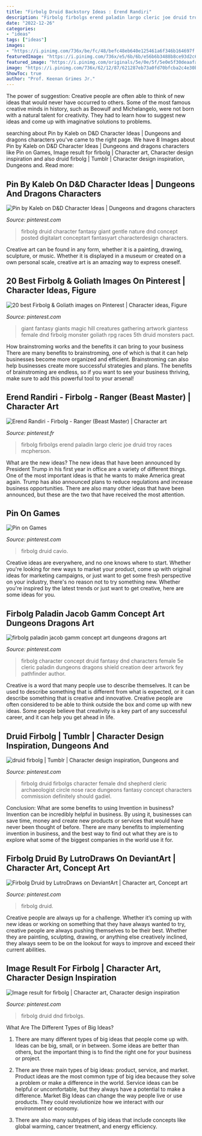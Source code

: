 ```yaml
---
title: "Firbolg Druid Backstory Ideas : Erend Randiri"
description: "Firbolg firbolgs erend paladin largo cleric joe druid troy races mcpherson"
date: "2022-12-26"
categories:
- "ideas"
tags: ["ideas"]
images:
- "https://i.pinimg.com/736x/be/fc/48/befc48eb640e125461a6f346b164697f.jpg"
featuredImage: "https://i.pinimg.com/736x/e5/6b/6b/e56b6b3488b8ce93d2c6ad817770036d.jpg"
featured_image: "https://i.pinimg.com/originals/5e/0e/5f/5e0e5f30deaafa3bb295861e2f0525d4.png"
image: "https://i.pinimg.com/736x/62/12/87/621287eb73a0fd70bfcba2c4e30b8415.jpg"
ShowToc: true
author: "Prof. Keenan Grimes Jr."
---
```



The power of suggestion:
Creative people are often able to think of new ideas that would never have occurred to others. Some of the most famous creative minds in history, such as Beowulf and Michelangelo, were not born with a natural talent for creativity. They had to learn how to suggest new ideas and come up with imaginative solutions to problems.

	

		
searching about Pin by Kaleb on D&amp;D Character Ideas | Dungeons and dragons characters you've came to the right page. We have 8 Images about Pin by Kaleb on D&amp;D Character Ideas | Dungeons and dragons characters like Pin on Games, Image result for firbolg | Character art, Character design inspiration and also druid firbolg | Tumblr | Character design inspiration, Dungeons and. Read more:
		
    
## Pin By Kaleb On D&amp;D Character Ideas | Dungeons And Dragons Characters

<img loading=lazy src="https://i.pinimg.com/736x/62/12/87/621287eb73a0fd70bfcba2c4e30b8415.jpg" onerror="this.onerror=null;this.src='https://tse1.mm.bing.net/th?id=OIP.EODXlEn5esgqX_T2-COKYwHaHa&amp;pid=15.1';" alt="Pin by Kaleb on D&amp;D Character Ideas | Dungeons and dragons characters">

_Source: pinterest.com_

>firbolg druid character fantasy giant gentle nature dnd concept posted digitalart conceptart fantasyart characterdesign characters. 

	

Creative art can be found in any form, whether it is a painting, drawing, sculpture, or music. Whether it is displayed in a museum or created on a own personal scale, creative art is an amazing way to express oneself.

    
## 20 Best Firbolg &amp; Goliath Images On Pinterest | Character Ideas, Figure

<img loading=lazy src="https://i.pinimg.com/736x/b2/4c/e7/b24ce75713e309c8ce67a7fdf865fc07--tabletop-rpg-fantasy-creatures.jpg" onerror="this.onerror=null;this.src='https://tse3.mm.bing.net/th?id=OIP.swr_YV-Uz1QgLrB_CNwzIAHaFa&amp;pid=15.1';" alt="20 best Firbolg &amp; Goliath images on Pinterest | Character ideas, Figure">

_Source: pinterest.com_

>giant fantasy giants magic hill creatures gathering artwork giantess female dnd firbolg monster goliath rpg races 5th druid monsters pact. 

	

How brainstroming works and the benefits it can bring to your business
There are many benefits to brainstroming, one of which is that it can help businesses become more organized and efficient. Brainstroming can also help businesses create more successful strategies and plans. The benefits of brainstroming are endless, so if you want to see your business thriving, make sure to add this powerful tool to your arsenal!

    
## Erend Randiri - Firbolg - Ranger (Beast Master) | Character Art

<img loading=lazy src="https://i.pinimg.com/originals/2c/e7/15/2ce715f9b9ce899e09ca84abb06f83eb.jpg" onerror="this.onerror=null;this.src='https://tse1.mm.bing.net/th?id=OIP.IRvkPpDKKUaiyItP49m6dgHaO5&amp;pid=15.1';" alt="Erend Randiri - Firbolg - Ranger (Beast Master) | Character art">

_Source: pinterest.fr_

>firbolg firbolgs erend paladin largo cleric joe druid troy races mcpherson. 

	

What are the new ideas?
The new ideas that have been announced by President Trump in his first year in office are a variety of different things. One of the most important ideas is that he wants to make America great again. Trump has also announced plans to reduce regulations and increase business opportunities. There are also many other ideas that have been announced, but these are the two that have received the most attention.

    
## Pin On Games

<img loading=lazy src="https://i.pinimg.com/736x/e5/6b/6b/e56b6b3488b8ce93d2c6ad817770036d.jpg" onerror="this.onerror=null;this.src='https://tse2.mm.bing.net/th?id=OIP.29PnOqOAjgIAoSWvdpQhugHaHa&amp;pid=15.1';" alt="Pin on Games">

_Source: pinterest.com_

>firbolg druid cavio. 

	

Creative ideas are everywhere, and no one knows where to start. Whether you're looking for new ways to market your product, come up with original ideas for marketing campaigns, or just want to get some fresh perspective on your industry, there's no reason not to try something new. Whether you're inspired by the latest trends or just want to get creative, here are some ideas for you.

    
## Firbolg Paladin Jacob Gamm Concept Art Dungeons Dragons Art

<img loading=lazy src="https://i.pinimg.com/736x/be/fc/48/befc48eb640e125461a6f346b164697f.jpg" onerror="this.onerror=null;this.src='https://tse1.mm.bing.net/th?id=OIP.6jJgS4yZdFkWo8LIoX3VbAAAAA&amp;pid=15.1';" alt="firbolg paladin jacob gamm concept art dungeons dragons art">

_Source: pinterest.com_

>firbolg character concept druid fantasy dnd characters female 5e cleric paladin dungeons dragons shield creation deer artwork fey pathfinder author. 

	

Creative is a word that many people use to describe themselves. It can be used to describe something that is different from what is expected, or it can describe something that is creative and innovative. Creative people are often considered to be able to think outside the box and come up with new ideas. Some people believe that creativity is a key part of any successful career, and it can help you get ahead in life.

    
## Druid Firbolg | Tumblr | Character Design Inspiration, Dungeons And

<img loading=lazy src="https://i.pinimg.com/236x/49/13/25/49132539f90e7dc347e67bdb6f4cb905.jpg?nii=t" onerror="this.onerror=null;this.src='https://tse2.mm.bing.net/th?id=OIP.0XLXl0BH_9IfDIIVdAJUjAAAAA&amp;pid=15.1';" alt="druid firbolg | Tumblr | Character design inspiration, Dungeons and">

_Source: pinterest.com_

>firbolg druid firbolgs character female dnd shepherd cleric archaeologist circle nose race dungeons fantasy concept characters commission definitely should gadiel. 

	

Conclusion: What are some benefits to using Invention in business?
Invention can be incredibly helpful in business. By using it, businesses can save time, money and create new products or services that would have never been thought of before. There are many benefits to implementing invention in business, and the best way to find out what they are is to explore what some of the biggest companies in the world use it for.

    
## Firbolg Druid By LutroDraws On DeviantArt | Character Art, Concept Art

<img loading=lazy src="https://i.pinimg.com/originals/5e/0e/5f/5e0e5f30deaafa3bb295861e2f0525d4.png" onerror="this.onerror=null;this.src='https://tse2.mm.bing.net/th?id=OIP.RKUkohzxwPN4kvMFA250gQHaJg&amp;pid=15.1';" alt="Firbolg Druid by LutroDraws on DeviantArt | Character art, Concept art">

_Source: pinterest.com_

>firbolg druid. 

	

Creative people are always up for a challenge. Whether it’s coming up with new ideas or working on something that they have always wanted to try, creative people are always pushing themselves to be their best. Whether they are painting, sculpting, drawing, or anything else creatively inclined, they always seem to be on the lookout for ways to improve and exceed their current abilities.

    
## Image Result For Firbolg | Character Art, Character Design Inspiration

<img loading=lazy src="https://i.pinimg.com/originals/9a/7f/63/9a7f631eb23fd678f562e9e4e6749890.jpg" onerror="this.onerror=null;this.src='https://tse3.mm.bing.net/th?id=OIP.h6-e9iXEwG9T5dK0SxEemQHaKl&amp;pid=15.1';" alt="Image result for firbolg | Character art, Character design inspiration">

_Source: pinterest.com_

>firbolg druid dnd firbolgs. 

	

What Are The Different Types of Big Ideas?
1. There are many different types of big ideas that people come up with. Ideas can be big, small, or in between. Some ideas are better than others, but the important thing is to find the right one for your business or project.
2. There are three main types of big ideas: product, service, and market. Product ideas are the most common type of big idea because they solve a problem or make a difference in the world. Service ideas can be helpful or uncomfortable, but they always have a potential to make a difference. Market Big Ideas can change the way people live or use products. They could revolutionize how we interact with our environment or economy.

3. There are also many subtypes of big ideas that include concepts like global warming, cancer treatment, and energy efficiency.

